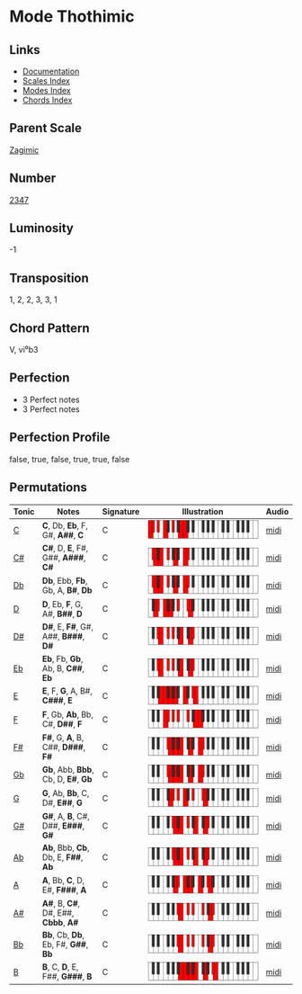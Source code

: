 # Mode Thothimic

## Links

- [Documentation](README.md)
- [Scales Index](Scales.md)
- [Modes Index](Modes.md)
- [Chords Index](Chords.md)

## Parent Scale

[Zagimic](ScaleZagimic.md)

## Number

[2347](https://ianring.com/musictheory/scales/2347)

## Luminosity

-1

## Transposition

1, 2, 2, 3, 3, 1

## Chord Pattern

V, vi⁰b3

## Perfection

- 3 Perfect notes
- 3 Perfect notes

## Perfection Profile

false, true, false, true, true, false

## Permutations

| Tonic | Notes | Signature | Illustration | Audio |
|-------|-------|-----------|--------------|-------|
| [C](ModeCNaturalThothimic.md) | **C**, Db, **Eb**, F, G#, **A##**, **C** | C | ![CNaturalThothimic](ModeCNaturalThothimic.png) | [midi](https://github.com/edipermadi/music/blob/main/docs/ModeCNaturalThothimic.mid?raw=true) |
| [C#](ModeCSharpThothimic.md) | **C#**, D, **E**, F#, G##, **A###**, **C#** | C | ![CSharpThothimic](ModeCSharpThothimic.png) | [midi](https://github.com/edipermadi/music/blob/main/docs/ModeCSharpThothimic.mid?raw=true) |
| [Db](ModeDFlatThothimic.md) | **Db**, Ebb, **Fb**, Gb, A, **B#**, **Db** | C | ![DFlatThothimic](ModeDFlatThothimic.png) | [midi](https://github.com/edipermadi/music/blob/main/docs/ModeDFlatThothimic.mid?raw=true) |
| [D](ModeDNaturalThothimic.md) | **D**, Eb, **F**, G, A#, **B##**, **D** | C | ![DNaturalThothimic](ModeDNaturalThothimic.png) | [midi](https://github.com/edipermadi/music/blob/main/docs/ModeDNaturalThothimic.mid?raw=true) |
| [D#](ModeDSharpThothimic.md) | **D#**, E, **F#**, G#, A##, **B###**, **D#** | C | ![DSharpThothimic](ModeDSharpThothimic.png) | [midi](https://github.com/edipermadi/music/blob/main/docs/ModeDSharpThothimic.mid?raw=true) |
| [Eb](ModeEFlatThothimic.md) | **Eb**, Fb, **Gb**, Ab, B, **C##**, **Eb** | C | ![EFlatThothimic](ModeEFlatThothimic.png) | [midi](https://github.com/edipermadi/music/blob/main/docs/ModeEFlatThothimic.mid?raw=true) |
| [E](ModeENaturalThothimic.md) | **E**, F, **G**, A, B#, **C###**, **E** | C | ![ENaturalThothimic](ModeENaturalThothimic.png) | [midi](https://github.com/edipermadi/music/blob/main/docs/ModeENaturalThothimic.mid?raw=true) |
| [F](ModeFNaturalThothimic.md) | **F**, Gb, **Ab**, Bb, C#, **D##**, **F** | C | ![FNaturalThothimic](ModeFNaturalThothimic.png) | [midi](https://github.com/edipermadi/music/blob/main/docs/ModeFNaturalThothimic.mid?raw=true) |
| [F#](ModeFSharpThothimic.md) | **F#**, G, **A**, B, C##, **D###**, **F#** | C | ![FSharpThothimic](ModeFSharpThothimic.png) | [midi](https://github.com/edipermadi/music/blob/main/docs/ModeFSharpThothimic.mid?raw=true) |
| [Gb](ModeGFlatThothimic.md) | **Gb**, Abb, **Bbb**, Cb, D, **E#**, **Gb** | C | ![GFlatThothimic](ModeGFlatThothimic.png) | [midi](https://github.com/edipermadi/music/blob/main/docs/ModeGFlatThothimic.mid?raw=true) |
| [G](ModeGNaturalThothimic.md) | **G**, Ab, **Bb**, C, D#, **E##**, **G** | C | ![GNaturalThothimic](ModeGNaturalThothimic.png) | [midi](https://github.com/edipermadi/music/blob/main/docs/ModeGNaturalThothimic.mid?raw=true) |
| [G#](ModeGSharpThothimic.md) | **G#**, A, **B**, C#, D##, **E###**, **G#** | C | ![GSharpThothimic](ModeGSharpThothimic.png) | [midi](https://github.com/edipermadi/music/blob/main/docs/ModeGSharpThothimic.mid?raw=true) |
| [Ab](ModeAFlatThothimic.md) | **Ab**, Bbb, **Cb**, Db, E, **F##**, **Ab** | C | ![AFlatThothimic](ModeAFlatThothimic.png) | [midi](https://github.com/edipermadi/music/blob/main/docs/ModeAFlatThothimic.mid?raw=true) |
| [A](ModeANaturalThothimic.md) | **A**, Bb, **C**, D, E#, **F###**, **A** | C | ![ANaturalThothimic](ModeANaturalThothimic.png) | [midi](https://github.com/edipermadi/music/blob/main/docs/ModeANaturalThothimic.mid?raw=true) |
| [A#](ModeASharpThothimic.md) | **A#**, B, **C#**, D#, E##, **Cbbb**, **A#** | C | ![ASharpThothimic](ModeASharpThothimic.png) | [midi](https://github.com/edipermadi/music/blob/main/docs/ModeASharpThothimic.mid?raw=true) |
| [Bb](ModeBFlatThothimic.md) | **Bb**, Cb, **Db**, Eb, F#, **G##**, **Bb** | C | ![BFlatThothimic](ModeBFlatThothimic.png) | [midi](https://github.com/edipermadi/music/blob/main/docs/ModeBFlatThothimic.mid?raw=true) |
| [B](ModeBNaturalThothimic.md) | **B**, C, **D**, E, F##, **G###**, **B** | C | ![BNaturalThothimic](ModeBNaturalThothimic.png) | [midi](https://github.com/edipermadi/music/blob/main/docs/ModeBNaturalThothimic.mid?raw=true) |
